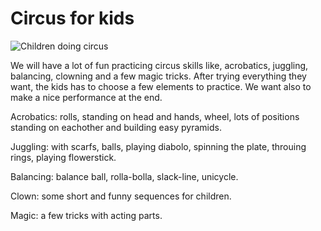 # Circus for kids

![Children doing circus](/assets/workshops/circus-for-kids.jpg)

We will have a lot of fun practicing circus skills like, acrobatics, juggling,
balancing, clowning and a few magic tricks. After trying everything they want,
the kids has to choose a few elements to practice. We want also to make a nice
performance at the end.

Acrobatics: rolls, standing on head and hands, wheel, lots of positions
standing on eachother and building easy pyramids.

Juggling: with scarfs, balls, playing diabolo, spinning the plate, throuing
rings, playing flowerstick.

Balancing: balance ball, rolla-bolla, slack-line, unicycle.

Clown: some short and funny sequences for children.

Magic: a few tricks with acting parts.
